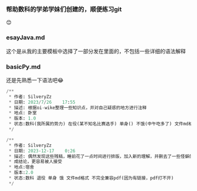 ### 帮助数科的学弟学妹们创建的，顺便练习git

😊

### esayJava.md

这个是从我的主要模板中选择了一部分发在里面的，不包括一些详细的语法解释

### basicPy.md

还是先熟悉一下语法吧😂

```py
/**
 * 作者: SilveryZz
 * 日期: 2023/7/26    17:55
 * 描述: 根据oi-wike整理一些知识点，并对自己疑惑的地方进行注释
 * 地点: 卧室
 * 版本: 1.0
 * 状态:数科(我所属的势力) 在役(某不知名比赛选手) 单身() 不饿(中午吃多了) 文件md格式(推荐用typora打开) 完全兼容pdf
 */
```



```py
/**
 * 作者: SilveryZz
 * 日期: 2023-12-17    0:26
 * 描述: 偶然发现这些残稿，睡前花了一点时间进行排版，加入新的理解，并删去了一些怪僻的问题，对一些过于深刻的原理删去复杂解释当
 * 成结论，更容易被人接受
 * 地点:宿舍
 * 版本:2.0
 * 状态:数科 退役 单身 饿 文件md格式 不完全兼容pdf(因为有链接，pdf打不开)
 */
```